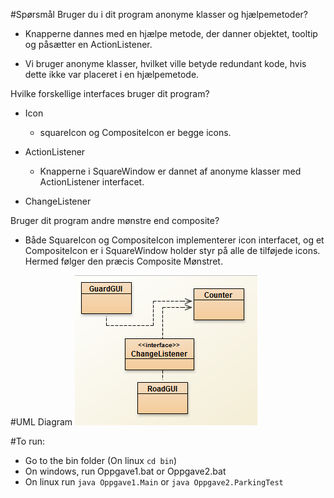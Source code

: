 #Spørsmål
Bruger du i dit program anonyme klasser og hjælpemetoder?
 - Knapperne dannes med en hjælpe metode, der danner objektet, tooltip
   og påsætter en ActionListener.
   
 - Vi bruger anonyme klasser, hvilket ville betyde redundant kode,
   hvis dette ikke var placeret i en hjælpemetode.

Hvilke forskellige interfaces bruger dit program?
 - Icon
    - squareIcon og CompositeIcon er begge icons.
 
 - ActionListener
    - Knapperne i SquareWindow er dannet af anonyme klasser med
	  ActionListener interfacet.
	  
 - ChangeListener

Bruger dit program andre mønstre end composite?
 - Både SquareIcon og CompositeIcon implementerer icon interfacet, og
   et CompositeIcon er i SquareWindow holder styr på alle de tilføjede
   icons. Hermed følger den præcis Composite Mønstret.

#UML Diagram
![UML](UML.png)

   
#To run:
 - Go to the bin folder (On linux `cd bin`)
 - On windows, run Oppgave1.bat or Oppgave2.bat
 - On linux run `java Oppgave1.Main` or `java Oppgave2.ParkingTest`
